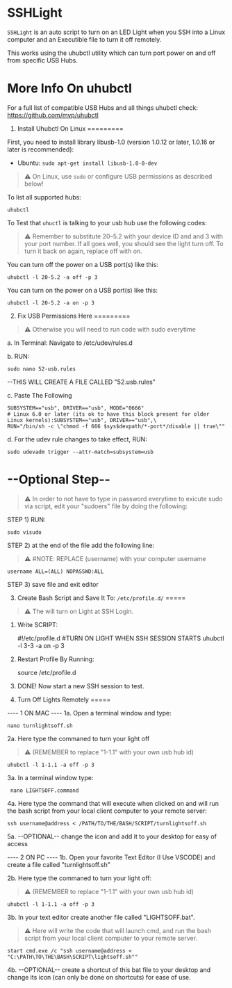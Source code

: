 # SSHLight
`SSHLight` is an auto script to turn on an LED Light when you SSH into a Linux computer and an Executible file to turn it off remotely.

This works using the uhubctl utility which can turn port power on and off from specific USB Hubs.

More Info On uhubctl
===================

For a full list of compatible USB Hubs and all things uhubctl check: https://github.com/mvp/uhubctl


1. Install Uhubctl On Linux
=========

First, you need to install library libusb-1.0 (version 1.0.12 or later, 1.0.16 or later is recommended):

* Ubuntu: `sudo apt-get install libusb-1.0-0-dev`

> :warning: On Linux, use `sudo` or configure USB permissions as described below!

To list all supported hubs:

    uhubctl 


To Test that `uhuctl` is talking to your usb hub use the following codes:

> :warning: Remember to substitute 20–5.2 with your device ID and and 3 with your port number. If all goes well, you should see the light turn off. To turn it back on again, replace off with on.

You can turn off the power on a USB port(s) like this:

    uhubctl -l 20-5.2 -a off -p 3

You can turn on the power on a USB port(s) like this:

    uhubctl -l 20-5.2 -a on -p 3


2. Fix USB Permissions Here
=========
 > :warning: Otherwise you will need to run code with sudo everytime

a. In Terminal: Navigate to /etc/udev/rules.d

b. RUN: 

    sudo nano 52-usb.rules

--THIS WILL CREATE A FILE CALLED "52.usb.rules"

c. Paste The Following

    SUBSYSTEM=="usb", DRIVER=="usb", MODE="0666" 
    # Linux 6.0 or later (its ok to have this block present for older Linux kernels):SUBSYSTEM=="usb", DRIVER=="usb",\
    RUN="/bin/sh -c \"chmod -f 666 $sys$devpath/*-port*/disable || true\""

d. For the udev rule changes to take effect, RUN:

    sudo udevadm trigger --attr-match=subsystem=usb


--Optional Step--
=========
> :warning: In order to not have to type in password everytime to exicute sudo via script, edit your "sudoers" file by doing the following:

STEP 1) RUN:

    sudo visudo

STEP 2) at the end of the file add the following line:
> :warning: #NOTE: REPLACE (username) with your computer username

    username ALL=(ALL) NOPASSWD:ALL

STEP 3) save file and exit editor 


3. Create Bash Script and Save It To: `/etc/profile.d/`
=====
> :warning: The will turn on Light at SSH Login.
1. Write SCRIPT:

    #!/etc/profile.d
    #TURN ON LIGHT WHEN SSH SESSION STARTS
    uhubctl -l 3-3 -a on -p 3

2. Restart Profile By Running:

    source /etc/profile.d

3. DONE! Now start a new SSH session to test.


4. Turn Off Lights Remotely
=====

---- 1 ON MAC ----
1a. Open a terminal window and type:

    nano turnlightsoff.sh

2a. Here type the commaned to turn your light off
> :warning: (REMEMBER to replace "1-1.1" with your own usb hub id)

    uhubctl -l 1-1.1 -a off -p 3

3a. In a terminal window type:

     nano LIGHTSOFF.command

4a. Here type the command that will execute when clicked on and will run the bash script from your local client computer to your remote server:

    ssh username@address < /PATH/TO/THE/BASH/SCRIPT/turnlightsoff.sh

5a. --OPTIONAL-- change the icon and add it to your desktop for easy of access


---- 2 ON PC ----
1b. Open your favorite Text Editor (I Use VSCODE) and create a file called "turnlightsoff.sh"

2b. Here type the commaned to turn your light off:
> :warning: (REMEMBER to replace "1-1.1" with your own usb hub id)

    uhubctl -l 1-1.1 -a off -p 3

3b. In your text editor create another file called "LIGHTSOFF.bat".
> :warning: Here will write the code that will launch cmd, and run the bash script from your local client computer to your remote server.

    start cmd.exe /c "ssh username@address < "C:\PATH\TO\THE\BASH\SCRIPT\lightsoff.sh""

4b. --OPTIONAL-- create a shortcut of this bat file to your desktop and change its icon (can only be done on shortcuts) for ease of use.